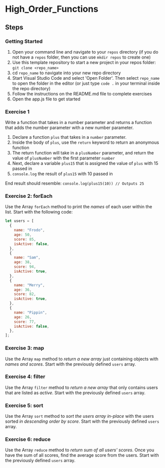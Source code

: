 # High_Order_Functions

## Steps

### Getting Started

1. Open your command line and navigate to your `repos` directory (if you do not have a `repos` folder, then you can use `mkdir repos` to create one)
2. Use this template repository to start a new project in your repos folder: `git clone <repo_name>`
3. cd `repo_name` to navigate into your new repo directory
4. Start Visual Studio Code and select 'Open Folder'. Then select `repo_name` to open the folder in the editor (or just type `code .` in your terminal inside the repo directory)
5. Follow the instructions on the README.md file to complete exercises
6. Open the app.js file to get started

### Exercise 1

Write a function that takes in a number parameter and returns a function that adds the number parameter with a new number parameter.

1. Declare a function `plus` that takes in a `number` parameter.
2. Inside the body of `plus`, use the `return` keyword to return an anonymous function
3. The return function will take in a `plusNumber` parameter, and return the value of `plusNumber` with the first parameter `number`
4. Next, declare a variable `plus15` that is assigned the value of `plus` with 15 passed in
5. `console.log` the result of `plus15` with 10 passed in

End result should resemble: `console.log(plus15(10)) // Outputs 25`

### Exercise 2: forEach

Use the Array `forEach` method to print the _names_ of each user within the list. Start with the following code:

```js
let users = [
  {
    name: "Frodo",
    age: 50,
    score: 85,
    isActive: false,
  },
  {
    name: "Sam",
    age: 38,
    score: 94,
    isActive: true,
  },
  {
    name: "Merry",
    age: 36,
    score: 82,
    isActive: true,
  },
  {
    name: "Pippin",
    age: 26,
    score: 77,
    isActive: false,
  },
];
```

### Exercise 3: map

Use the Array `map` method to _return a new array_ just containing objects with _names and scores_. Start with the previously defined `users` array.

### Exercise 4: filter

Use the Array `filter` method to _return a new array_ that only contains users that are listed as _active_. Start with the previously defined `users` array.

### Exercise 5: sort

Use the Array `sort` method to _sort the users array in-place_ with the users sorted _in descending order by score_. Start with the previously defined `users` array.

### Exercise 6: reduce

Use the Array `reduce` method to _return sum of all users' scores_. Once you have the sum of all scores, find the average score from the users. Start with the previously defined `users` array. 